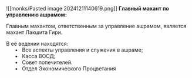 ![[monks/Pasted image 20241211140619.png]]
**Главный махант по управлению ашрамом:**  
  
Главным махантом, ответственным за управление ашрамом, является махант Лакшита Гири.  
  
В её ведении находятся:  
      •   Все аспекты управления и служения в ашраме;  
      •   Касса ВОСД;  
      •   Совет попечителей.  
      •   Отдел Экономического Процветания
